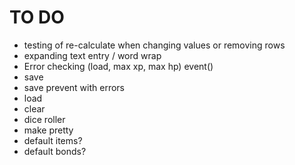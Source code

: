 # TO DO
- testing of re-calculate when changing values or removing rows
- expanding text entry / word wrap
- Error checking (load, max xp, max hp) event()
- save
- save prevent with errors
- load
- clear
- dice roller
- make pretty
- default items?
- default bonds?
